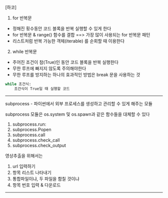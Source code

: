 [하코]

1. for 반복문
- 정해진 횟수동안 코드 블록을 반복 실행할 수 있게 한다
-  for 반복문 & range() 함수를 결합 ==> 가장 많이 사용되는 for 반복문 패턴
- 리스트처럼 반복 가능한 객체(iterable) 를 순회할 때 이용한다

2. while 반복문 
- 주어진 조건이 참(True)인 동안 코드 블록을 반복 실행한다
- 무한 루프에 빠지지 않도록 주의해야한다
- 무한 루프를 방지하는 하나의 효과적인 방법은 break 문을 사용하는 것

```python
while 조건식:
	조건식이 True일 때 실행할 코드
```   

***
subprocess -  파이썬에서 외부 프로세스를 생성하고 관리할 수 있게 해주는 모듈

subprocess 모듈은 os.system 및 os.spawn과 같은 함수들을 대체할 수 있다

1. subprocess.run:
2. subprocess.Popen
3. subprocess.call
4. subprocess.check_call
5. subprocess.check_output

영상추출을 위해서는 
1. url 입력하기
2. 항목 리스트 나타내기
3. 통합파일이냐, 두 파일을 함칠 것이냐
4. 항목 번호 입력 & 다운로드

***



